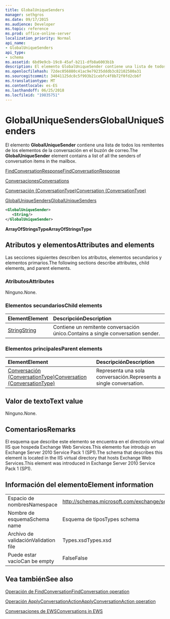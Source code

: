 ```yaml
---
title: GlobalUniqueSenders
manager: sethgros
ms.date: 09/17/2015
ms.audience: Developer
ms.topic: reference
ms.prod: office-online-server
localization_priority: Normal
api_name:
- GlobalUniqueSenders
api_type:
- schema
ms.assetid: 6bd9e9cb-19c8-45af-b211-dfb8a6003b1b
description: El elemento GlobalUniqueSender contiene una lista de todos los remitentes de los elementos de la conversación en el buzón de correo.
ms.openlocfilehash: 72dec056880c41ac9e79235dddb3c82102580a31
ms.sourcegitcommit: 34041125dc8c5f993b21cebfc4f8b72f0fd2cb6f
ms.translationtype: MT
ms.contentlocale: es-ES
ms.lasthandoff: 06/25/2018
ms.locfileid: "19835751"
---
```

# <a name="globaluniquesenders"></a><span data-ttu-id="1e3ab-103">GlobalUniqueSenders</span><span class="sxs-lookup"><span data-stu-id="1e3ab-103">GlobalUniqueSenders</span></span>

<span data-ttu-id="1e3ab-104">El elemento **GlobalUniqueSender** contiene una lista de todos los remitentes de los elementos de la conversación en el buzón de correo.</span><span class="sxs-lookup"><span data-stu-id="1e3ab-104">The **GlobalUniqueSender** element contains a list of all the senders of conversation items in the mailbox.</span></span> 
  
[<span data-ttu-id="1e3ab-105">FindConversationResponse</span><span class="sxs-lookup"><span data-stu-id="1e3ab-105">FindConversationResponse</span></span>](findconversationresponse.md)
  
[<span data-ttu-id="1e3ab-106">Conversaciones</span><span class="sxs-lookup"><span data-stu-id="1e3ab-106">Conversations</span></span>](conversations-ex15websvcsotherref.md)
  
[<span data-ttu-id="1e3ab-107">Conversación (ConversationType)</span><span class="sxs-lookup"><span data-stu-id="1e3ab-107">Conversation (ConversationType)</span></span>](conversation-conversationtype.md)
  
[<span data-ttu-id="1e3ab-108">GlobalUniqueSenders</span><span class="sxs-lookup"><span data-stu-id="1e3ab-108">GlobalUniqueSenders</span></span>](globaluniquesenders.md)
  
```XML
<GlobalUniqueSender>
   <String/>
</GlobalUniqueSender>
```

 <span data-ttu-id="1e3ab-109">**ArrayOfStringsType**</span><span class="sxs-lookup"><span data-stu-id="1e3ab-109">**ArrayOfStringsType**</span></span>
## <a name="attributes-and-elements"></a><span data-ttu-id="1e3ab-110">Atributos y elementos</span><span class="sxs-lookup"><span data-stu-id="1e3ab-110">Attributes and elements</span></span>

<span data-ttu-id="1e3ab-111">Las secciones siguientes describen los atributos, elementos secundarios y elementos primarios.</span><span class="sxs-lookup"><span data-stu-id="1e3ab-111">The following sections describe attributes, child elements, and parent elements.</span></span>
  
### <a name="attributes"></a><span data-ttu-id="1e3ab-112">Atributos</span><span class="sxs-lookup"><span data-stu-id="1e3ab-112">Attributes</span></span>

<span data-ttu-id="1e3ab-113">Ninguno.</span><span class="sxs-lookup"><span data-stu-id="1e3ab-113">None.</span></span>
  
### <a name="child-elements"></a><span data-ttu-id="1e3ab-114">Elementos secundarios</span><span class="sxs-lookup"><span data-stu-id="1e3ab-114">Child elements</span></span>

|<span data-ttu-id="1e3ab-115">**Element**</span><span class="sxs-lookup"><span data-stu-id="1e3ab-115">**Element**</span></span>|<span data-ttu-id="1e3ab-116">**Descripción**</span><span class="sxs-lookup"><span data-stu-id="1e3ab-116">**Description**</span></span>|
|:-----|:-----|
|[<span data-ttu-id="1e3ab-117">String</span><span class="sxs-lookup"><span data-stu-id="1e3ab-117">String</span></span>](string.md) <br/> |<span data-ttu-id="1e3ab-118">Contiene un remitente conversación único.</span><span class="sxs-lookup"><span data-stu-id="1e3ab-118">Contains a single conversation sender.</span></span>  <br/> |
   
### <a name="parent-elements"></a><span data-ttu-id="1e3ab-119">Elementos principales</span><span class="sxs-lookup"><span data-stu-id="1e3ab-119">Parent elements</span></span>

|<span data-ttu-id="1e3ab-120">**Element**</span><span class="sxs-lookup"><span data-stu-id="1e3ab-120">**Element**</span></span>|<span data-ttu-id="1e3ab-121">**Descripción**</span><span class="sxs-lookup"><span data-stu-id="1e3ab-121">**Description**</span></span>|
|:-----|:-----|
|[<span data-ttu-id="1e3ab-122">Conversación (ConversationType)</span><span class="sxs-lookup"><span data-stu-id="1e3ab-122">Conversation (ConversationType)</span></span>](conversation-conversationtype.md) <br/> |<span data-ttu-id="1e3ab-123">Representa una sola conversación.</span><span class="sxs-lookup"><span data-stu-id="1e3ab-123">Represents a single conversation.</span></span>  <br/> |
   
## <a name="text-value"></a><span data-ttu-id="1e3ab-124">Valor de texto</span><span class="sxs-lookup"><span data-stu-id="1e3ab-124">Text value</span></span>

<span data-ttu-id="1e3ab-125">Ninguno.</span><span class="sxs-lookup"><span data-stu-id="1e3ab-125">None.</span></span>
  
## <a name="remarks"></a><span data-ttu-id="1e3ab-126">Comentarios</span><span class="sxs-lookup"><span data-stu-id="1e3ab-126">Remarks</span></span>

<span data-ttu-id="1e3ab-127">El esquema que describe este elemento se encuentra en el directorio virtual IIS que hospeda Exchange Web Services.This elemento fue introdujo en Exchange Server 2010 Service Pack 1 (SP1).</span><span class="sxs-lookup"><span data-stu-id="1e3ab-127">The schema that describes this element is located in the IIS virtual directory that hosts Exchange Web Services.This element was introduced in Exchange Server 2010 Service Pack 1 (SP1).</span></span>
  
## <a name="element-information"></a><span data-ttu-id="1e3ab-128">Información del elemento</span><span class="sxs-lookup"><span data-stu-id="1e3ab-128">Element information</span></span>

|||
|:-----|:-----|
|<span data-ttu-id="1e3ab-129">Espacio de nombres</span><span class="sxs-lookup"><span data-stu-id="1e3ab-129">Namespace</span></span>  <br/> |http://schemas.microsoft.com/exchange/services/2006/types  <br/> |
|<span data-ttu-id="1e3ab-130">Nombre de esquema</span><span class="sxs-lookup"><span data-stu-id="1e3ab-130">Schema name</span></span>  <br/> |<span data-ttu-id="1e3ab-131">Esquema de tipos</span><span class="sxs-lookup"><span data-stu-id="1e3ab-131">Types schema</span></span>  <br/> |
|<span data-ttu-id="1e3ab-132">Archivo de validación</span><span class="sxs-lookup"><span data-stu-id="1e3ab-132">Validation file</span></span>  <br/> |<span data-ttu-id="1e3ab-133">Types.xsd</span><span class="sxs-lookup"><span data-stu-id="1e3ab-133">Types.xsd</span></span>  <br/> |
|<span data-ttu-id="1e3ab-134">Puede estar vacío</span><span class="sxs-lookup"><span data-stu-id="1e3ab-134">Can be empty</span></span>  <br/> |<span data-ttu-id="1e3ab-135">False</span><span class="sxs-lookup"><span data-stu-id="1e3ab-135">False</span></span>  <br/> |
   
## <a name="see-also"></a><span data-ttu-id="1e3ab-136">Vea también</span><span class="sxs-lookup"><span data-stu-id="1e3ab-136">See also</span></span>



[<span data-ttu-id="1e3ab-137">Operación de FindConversation</span><span class="sxs-lookup"><span data-stu-id="1e3ab-137">FindConversation operation</span></span>](findconversation-operation.md)
  
[<span data-ttu-id="1e3ab-138">Operación ApplyConversationAction</span><span class="sxs-lookup"><span data-stu-id="1e3ab-138">ApplyConversationAction operation</span></span>](applyconversationaction-operation.md)


[<span data-ttu-id="1e3ab-139">Conversaciones de EWS</span><span class="sxs-lookup"><span data-stu-id="1e3ab-139">Conversations in EWS</span></span>](http://msdn.microsoft.com/library/91e64629-db6c-4c94-9dcb-d386232e8467%28Office.15%29.aspx)

